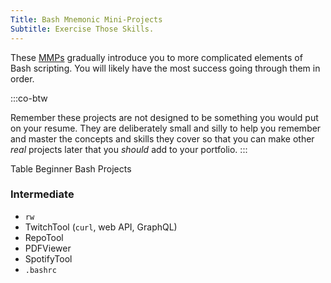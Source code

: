 ```yaml
---
Title: Bash Mnemonic Mini-Projects
Subtitle: Exercise Those Skills. 
---
```


These [MMPs](/what/cha/) gradually introduce you to more complicated elements of Bash scripting. You will likely have the most success going through them in order.

:::co-btw

Remember these projects are not designed to be something you would put on your resume. They are deliberately small and silly to help you remember and master the concepts and skills they cover so that you can make other *real* projects later that you *should* add to your portfolio.
:::


Table Beginner Bash Projects

### Intermediate

* `rw`
* TwitchTool (`curl`, web API, GraphQL)
* RepoTool
* PDFViewer
* SpotifyTool
* `.bashrc`
